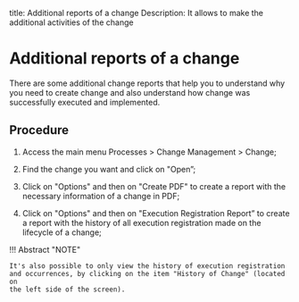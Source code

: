 title: Additional reports of a change
Description: It allows to make the additional activities of the change
# Additional reports of a change

There are some additional change reports that help you to understand why you need to create change and also understand how change was successfully executed and implemented.

Procedure
------------

1.  Access the main menu Processes \>
    Change Management \> Change;

2.  Find the change you want and click on "Open”;

3.  Click on "Options" and then on "Create PDF" to create a report with
    the necessary information of a change in PDF;

4.  Click on "Options" and then on "Execution Registration Report”
    to create a report with the history of all execution registration made
    on the lifecycle of a change;

!!! Abstract "NOTE"

    It's also possible to only view the history of execution registration
    and occurrences, by clicking on the item "History of Change" (located on
    the left side of the screen).

<!-- !!! tip "About"

    <b>Product/Version:</b> CITSmart | 9.00 &nbsp;&nbsp;
    <b>Updated:</b>02/01/2021 – Larissa Lourenço
